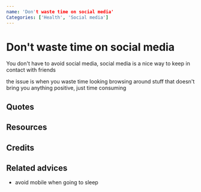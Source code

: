 ```yaml
---
name: 'Don't waste time on social media'
Categories: ['Health', 'Social media']
---
```

# Don't waste time on social media

You don't have to avoid social media, social media is a nice way to keep in contact with friends

the issue is when you waste time looking browsing around stuff that doesn't bring you anything positive, just time consuming



## Quotes

## Resources

## Credits

## Related advices

- avoid mobile when going to sleep
